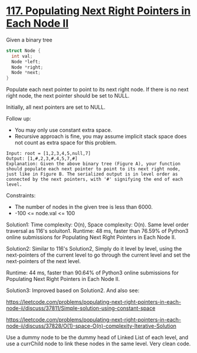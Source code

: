 # [117. Populating Next Right Pointers in Each Node II](https://leetcode.com/problems/populating-next-right-pointers-in-each-node-ii/)

Given a binary tree

```c
struct Node {
  int val;
  Node *left;
  Node *right;
  Node *next;
}
```

Populate each next pointer to point to its next right node. If there is no next right node, the next pointer should be set to NULL.

Initially, all next pointers are set to NULL.

Follow up:

- You may only use constant extra space.
- Recursive approach is fine, you may assume implicit stack space does not count as extra space for this problem.

```
Input: root = [1,2,3,4,5,null,7]
Output: [1,#,2,3,#,4,5,7,#]
Explanation: Given the above binary tree (Figure A), your function should populate each next pointer to point to its next right node, just like in Figure B. The serialized output is in level order as connected by the next pointers, with '#' signifying the end of each level.

```

Constraints:

- The number of nodes in the given tree is less than 6000.
- -100 <= node.val <= 100 

Solution1: Time complexity: O(n), Space complexity: O(n). Same level order traversal as 116's soluiton1. Runtime: 48 ms, faster than 76.59% of Python3 online submissions for Populating Next Right Pointers in Each Node II.

Solution2: Similar to 116's Solution2, Simply do it level by level, using the next-pointers of the current level to go through the current level and set the next-pointers of the next level. 

Runtime: 44 ms, faster than 90.64% of Python3 online submissions for Populating Next Right Pointers in Each Node II.

Solution3: Improved based on Solution2. And also see:

https://leetcode.com/problems/populating-next-right-pointers-in-each-node-ii/discuss/37811/Simple-solution-using-constant-space

https://leetcode.com/problems/populating-next-right-pointers-in-each-node-ii/discuss/37828/O(1)-space-O(n)-complexity-Iterative-Solution

Use a dummy node to be the dummy head of Linked List of each level, and use a currChild node to link these nodes in the same level. Very clean code.

